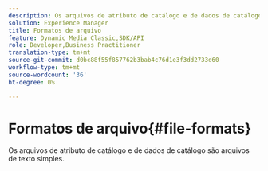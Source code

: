 ```yaml
---
description: Os arquivos de atributo de catálogo e de dados de catálogo são arquivos de texto simples.
solution: Experience Manager
title: Formatos de arquivo
feature: Dynamic Media Classic,SDK/API
role: Developer,Business Practitioner
translation-type: tm+mt
source-git-commit: d0bc88f55f857762b3bab4c76d1e3f3dd2733d60
workflow-type: tm+mt
source-wordcount: '36'
ht-degree: 0%

---
```



# Formatos de arquivo{#file-formats}

Os arquivos de atributo de catálogo e de dados de catálogo são arquivos de texto simples.


